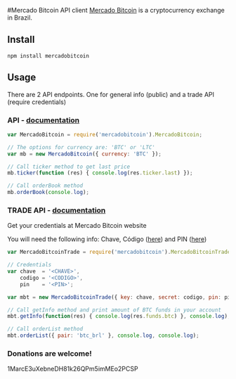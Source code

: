 #Mercado Bitcoin API client
[Mercado Bitcoin](https://www.mercadobitcoin.com.br) is a cryptocurrency exchange in Brazil.

## Install

```shell
npm install mercadobitcoin
```

## Usage

There are 2 API endpoints. One for general info (public) and a trade API (require credentials)

### API - [documentation](https://www.mercadobitcoin.com.br/api/)

```javascript
var MercadoBitcoin = require('mercadobitcoin').MercadoBitcoin;

// The options for currency are: 'BTC' or 'LTC'
var mb = new MercadoBitcoin({ currency: 'BTC' });

// Call ticker method to get last price
mb.ticker(function (res) { console.log(res.ticker.last) });

// Call orderBook method
mb.orderBook(console.log);
```

### TRADE API - [documentation](https://www.mercadobitcoin.com.br/tapi/configuracoes/)

Get your credentials at Mercado Bitcoin website

You will need the following info: Chave, Código ([here](https://www.mercadobitcoin.com.br/tapi/configuracoes/)) and PIN ([here](https://www.mercadobitcoin.com.br/configuracoes/))

```javascript
var MercadoBitcoinTrade = require('mercadobitcoin').MercadoBitcoinTrade;

// Credentials
var chave  = '<CHAVE>',
	codigo = '<CODIGO>',
	pin    = '<PIN>';

var mbt = new MercadoBitcoinTrade({ key: chave, secret: codigo,	pin: pin });

// Call getInfo method and print amount of BTC funds in your account
mbt.getInfo(function(res) { console.log(res.funds.btc) }, console.log);

// Call orderList method
mbt.orderList({ pair: 'btc_brl' }, console.log, console.log);
```

### Donations are welcome!
1MarcE3uXebneDH81k26QPm5imMEo2PCSP
